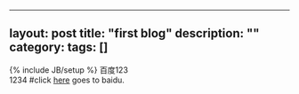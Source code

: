 ﻿


---
layout: post
title: "first blog"
description: ""
category: 
tags: []
---
{% include JB/setup %}
百度123  
1234
#click [here](http://www.baidu.com) goes to baidu.